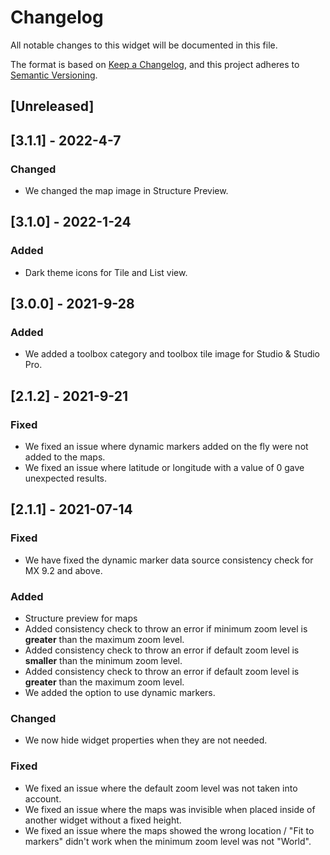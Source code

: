 # Changelog

All notable changes to this widget will be documented in this file.

The format is based on [Keep a Changelog](https://keepachangelog.com/en/1.0.0/), and this project adheres to [Semantic Versioning](https://semver.org/spec/v2.0.0.html).

## [Unreleased]

## [3.1.1] - 2022-4-7

### Changed

-   We changed the map image in Structure Preview.

## [3.1.0] - 2022-1-24

### Added

-   Dark theme icons for Tile and List view.

## [3.0.0] - 2021-9-28

### Added

-   We added a toolbox category and toolbox tile image for Studio & Studio Pro.

## [2.1.2] - 2021-9-21

### Fixed

-   We fixed an issue where dynamic markers added on the fly were not added to the maps.
-   We fixed an issue where latitude or longitude with a value of 0 gave unexpected results.

## [2.1.1] - 2021-07-14

### Fixed

-   We have fixed the dynamic marker data source consistency check for MX 9.2 and above.

### Added

-   Structure preview for maps
-   Added consistency check to throw an error if minimum zoom level is **greater** than the maximum zoom level.
-   Added consistency check to throw an error if default zoom level is **smaller** than the minimum zoom level.
-   Added consistency check to throw an error if default zoom level is **greater** than the maximum zoom level.
-   We added the option to use dynamic markers.

### Changed

-   We now hide widget properties when they are not needed.

### Fixed

-   We fixed an issue where the default zoom level was not taken into account.
-   We fixed an issue where the maps was invisible when placed inside of another widget without a fixed height.
-   We fixed an issue where the maps showed the wrong location / "Fit to markers" didn't work when the minimum zoom level was not "World".
